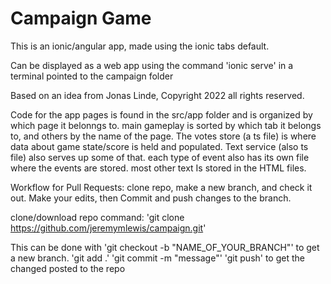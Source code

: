 # Campaign Game

This is an ionic/angular app, made using the ionic tabs default.  

Can be displayed as a web app using the command 'ionic serve' in a terminal pointed to the campaign folder

Based on an idea from Jonas Linde, Copyright 2022 all rights reserved.

Code for the app pages is found in the src/app folder and is organized by which page it belonngs to. main gameplay is sorted by which tab it belongs to, and others by the name of the page. The votes store (a ts file) is where data about game state/score is held and populated. Text service (also ts file) also serves up some of that. each type of event also has its own file where the events are stored. most other text Is stored in the HTML files. 


Workflow for Pull Requests: clone repo, make a new branch, and check it out. Make your edits, then Commit and push changes to the branch. 

clone/download repo command: 'git clone https://github.com/jeremymlewis/campaign.git'

This can be done with 'git checkout -b "NAME_OF_YOUR_BRANCH"' to get a new branch. 'git add .' 'git commit -m "message"' 'git push' to get the changed posted to the repo